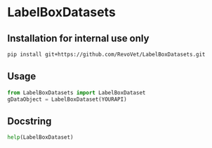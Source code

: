 # LabelBoxDatasets

## Installation for internal use only

```bash
pip install git+https://github.com/RevoVet/LabelBoxDatasets.git
```

## Usage

```python
from LabelBoxDatasets import LabelBoxDataset
gDataObject = LabelBoxDataset(YOURAPI)
```

## Docstring

```python
help(LabelBoxDataset)
```
